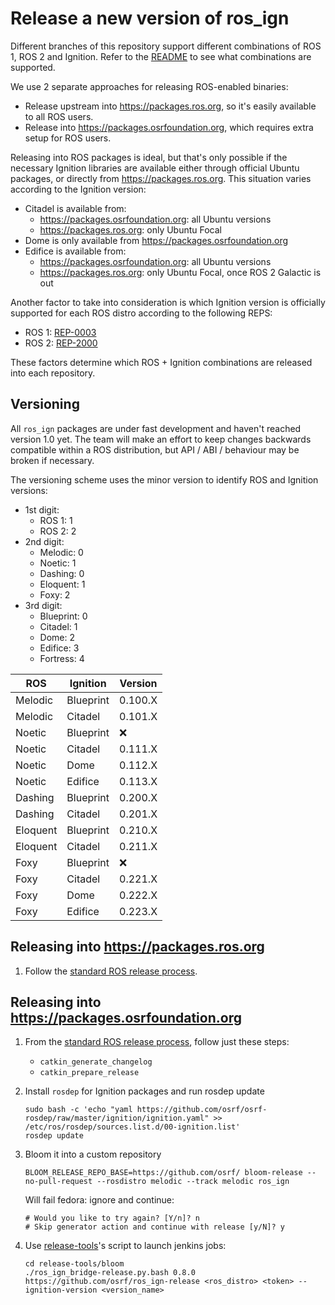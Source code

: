 # Release a new version of ros_ign

Different branches of this repository support different combinations of
ROS 1, ROS 2 and Ignition. Refer to the [README](README.md) to see what
combinations are supported.

We use 2 separate approaches for releasing ROS-enabled binaries:

* Release upstream into https://packages.ros.org, so it's easily available to
  all ROS users.
* Release into https://packages.osrfoundation.org, which requires extra setup
  for ROS users.

Releasing into ROS packages is ideal, but that's only possible if the necessary
Ignition libraries are available either through official Ubuntu packages, or
directly from https://packages.ros.org. This situation varies according to the
Ignition version:

* Citadel is available from:
    * https://packages.osrfoundation.org: all Ubuntu versions
    * https://packages.ros.org: only Ubuntu Focal
* Dome is only available from https://packages.osrfoundation.org
* Edifice is available from:
    * https://packages.osrfoundation.org: all Ubuntu versions
    * https://packages.ros.org: only Ubuntu Focal, once ROS 2 Galactic is out

Another factor to take into consideration is which Ignition version is officially
supported for each ROS distro according to the following REPS:

* ROS 1: [REP-0003](https://ros.org/reps/rep-0003.html)
* ROS 2: [REP-2000](https://www.ros.org/reps/rep-2000.html)

These factors determine which ROS + Ignition combinations are released into each
repository.

## Versioning

All `ros_ign` packages are under fast development and haven't reached version
1.0 yet. The team will make an effort to keep changes backwards compatible
within a ROS distribution, but API / ABI / behaviour may be broken if necessary.

The versioning scheme uses the minor version to identify ROS and Ignition
versions:

* 1st digit:
    * ROS 1: 1
    * ROS 2: 2
* 2nd digit:
    * Melodic: 0
    * Noetic: 1
    * Dashing: 0
    * Eloquent: 1
    * Foxy: 2
* 3rd digit:
    * Blueprint: 0
    * Citadel: 1
    * Dome: 2
    * Edifice: 3
    * Fortress: 4

ROS | Ignition | Version
-- | -- | --
Melodic | Blueprint | 0.100.X
Melodic | Citadel | 0.101.X
Noetic | Blueprint | :x:
Noetic | Citadel | 0.111.X
Noetic | Dome | 0.112.X
Noetic | Edifice | 0.113.X
Dashing | Blueprint | 0.200.X
Dashing | Citadel | 0.201.X
Eloquent | Blueprint | 0.210.X
Eloquent | Citadel | 0.211.X
Foxy | Blueprint | :x:
Foxy | Citadel | 0.221.X
Foxy | Dome | 0.222.X
Foxy | Edifice | 0.223.X

## Releasing into https://packages.ros.org

1. Follow the [standard ROS release process](http://wiki.ros.org/bloom/Tutorials/ReleaseCatkinPackage).

## Releasing into https://packages.osrfoundation.org

1. From the [standard ROS release process](http://wiki.ros.org/bloom/Tutorials/ReleaseCatkinPackage),
   follow just these steps:

    * `catkin_generate_changelog`
    * `catkin_prepare_release`

1. Install `rosdep` for Ignition packages and run rosdep update
    ```
    sudo bash -c 'echo "yaml https://github.com/osrf/osrf-rosdep/raw/master/ignition/ignition.yaml" >> /etc/ros/rosdep/sources.list.d/00-ignition.list'
    rosdep update
    ```

1. Bloom it into a custom repository
    ```
    BLOOM_RELEASE_REPO_BASE=https://github.com/osrf/ bloom-release --no-pull-request --rosdistro melodic --track melodic ros_ign
    ```

    Will fail fedora: ignore and continue:
    ```
    # Would you like to try again? [Y/n]? n
    # Skip generator action and continue with release [y/N]? y
    ```

1. Use [release-tools](https://bitbucket.org/osrf/release-tools)'s script to launch jenkins jobs:
    ```
    cd release-tools/bloom
    ./ros_ign_bridge-release.py.bash 0.8.0 https://github.com/osrf/ros_ign-release <ros_distro> <token> --ignition-version <version_name>
    ```

